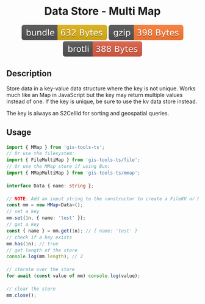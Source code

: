 <h1 style="text-align: center;">
  <div align="center">Data Store - Multi Map</div>
</h1>

<p align="center">
  <img src="../../assets/badges/multiMap-file.svg" alt="multiMap-file-ts">
  <img src="../../assets/badges/multiMap-gzip.svg" alt="multiMap-gzip-ts">
  <img src="../../assets/badges/multiMap-brotli.svg" alt="multiMap-brotli-ts">
</p>

## Description

Store data in a key-value data structure where the key is not unique. Works much like an Map in JavaScript but the key may return multiple values instead of one. If the key is unique, be sure to use the kv data store instead.

The key is always an S2CellId for sorting and geospatial queries.

## Usage

```ts
import { MMap } from 'gis-tools-ts';
// Or use the filesystem:
import { FileMultiMap } from 'gis-tools-ts/file';
// Or use the MMap store if using Bun:
import { MMapMultiMap } from 'gis-tools-ts/mmap';

interface Data { name: string };

// NOTE: Add an input string to the constructor to create a FileKV or MMapKV. Otherwise a tmp folder/file is used.
const mm = new MMap<Data>();
// set a key
mm.set(1n, { name: 'test' });
// get a key
const { name } = mm.get(1n); // { name: 'test' }
// check if a key exists
mm.has(1n); // true
// get length of the store
console.log(mm.length); // 2

// iterate over the store
for await (const value of mm) console.log(value);

// clear the store
mm.close();
```
